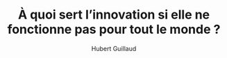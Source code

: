 ---
layout: post
title: "À quoi sert l’innovation si elle ne fonctionne pas pour tout le monde ?"
link: "https://danslesalgorithmes.net/2024/11/21/a-quoi-sert-linnovation-si-elle-ne-fonctionne-pas-pour-tout-le-monde"
author: Hubert Guillaud
published_date: 21/11/2024
description: "Et si nous promouvions une autre innovation ? Une innovation du quotidien qui privilégie la régénération plutôt que l’extraction ?"
language: fr
categories: "Liens"
tags: "numérique technologie"
og-tags: "numérique technologie"
permalink: /:categories/:year/:month/:day/:title/
---